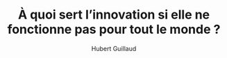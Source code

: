 ---
layout: post
title: "À quoi sert l’innovation si elle ne fonctionne pas pour tout le monde ?"
link: "https://danslesalgorithmes.net/2024/11/21/a-quoi-sert-linnovation-si-elle-ne-fonctionne-pas-pour-tout-le-monde"
author: Hubert Guillaud
published_date: 21/11/2024
description: "Et si nous promouvions une autre innovation ? Une innovation du quotidien qui privilégie la régénération plutôt que l’extraction ?"
language: fr
categories: "Liens"
tags: "numérique technologie"
og-tags: "numérique technologie"
permalink: /:categories/:year/:month/:day/:title/
---